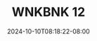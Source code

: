 --- 
title: "WNKBNK 12"
description: "video bokep WNKBNK 12 terbaru full baru"
date: 2024-10-10T08:18:22-08:00
file_code: "shxm2g3m7c3e"
draft: false
cover: "8v1cgubdqtm2k79u.jpg"
tags: ["WNKBNK", "bokep-indo", "bokep-viral", "bokep-ig"]
length: 9
fld_id: "1483132"
foldername: "Ambiyah update"
categories: ["Ambiyah update"]
views: 0
---